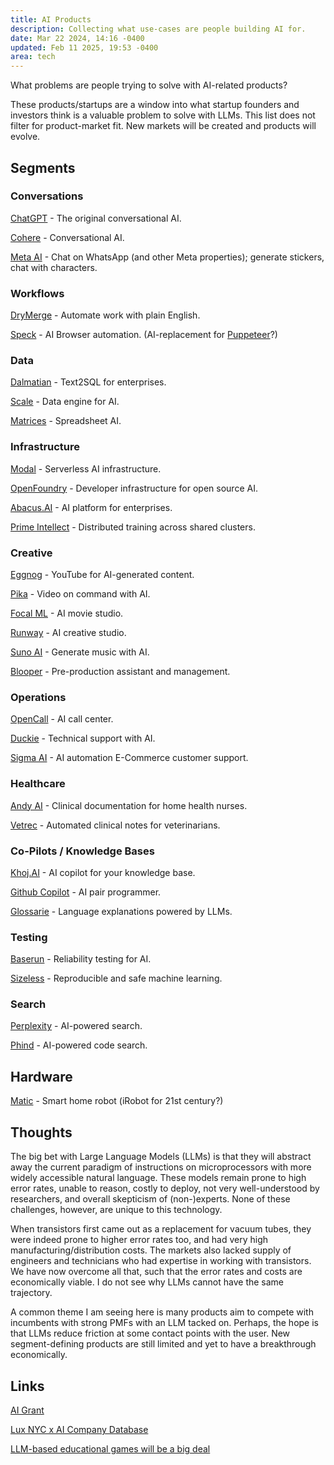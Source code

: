 ```yaml
---
title: AI Products
description: Collecting what use-cases are people building AI for.
date: Mar 22 2024, 14:16 -0400
updated: Feb 11 2025, 19:53 -0400
area: tech
---
```


What problems are people trying to solve with AI-related products?

These products/startups are a window into what startup founders and investors think is a valuable problem to solve with LLMs. This list does not filter for product-market fit. New markets will be created and products will evolve.

## Segments

### Conversations

[ChatGPT](https://openai.com/chatgpt) - The original conversational AI.

[Cohere](https://cohere.com) - Conversational AI.

[Meta AI](https://ai.meta.com/genai/) - Chat on WhatsApp (and other Meta properties); generate stickers, chat with characters.

### Workflows

[DryMerge](https://www.drymerge.com) - Automate work with plain English.

[Speck](https://speck.bot/) - AI Browser automation. (AI-replacement for [Puppeteer](https://pptr.dev)?)

### Data

[Dalmatian](https://www.dalmatian.ai/) - Text2SQL for enterprises.

[Scale](https://scale.com) - Data engine for AI.

[Matrices](https://matrices.app) - Spreadsheet AI.

### Infrastructure

[Modal](https://modal.com) - Serverless AI infrastructure.

[OpenFoundry](https://www.openfoundry.ai) - Developer infrastructure for open source AI.

[Abacus.AI](https://abacus.ai) - AI platform for enterprises.

[Prime Intellect](https://www.primeintellect.ai) - Distributed training across shared clusters.

### Creative

[Eggnog](<[https://www.eggnog.ai](https://www.eggnog.ai/)>) - YouTube for AI-generated content.

[Pika](https://pika.art/home) - Video on command with AI.

[Focal ML](https://focalml.com) - AI movie studio.

[Runway](https://runwayml.com) - AI creative studio.

[Suno AI](https://suno-ai.org) - Generate music with AI.

[Blooper](https://blooper.ai) - Pre-production assistant and management.

### Operations

[OpenCall](https://opencall.ai) - AI call center.

[Duckie](https://www.duckie.ai) - Technical support with AI.

[Sigma AI](https://sigmamind.ai) - AI automation E-Commerce customer support.

### Healthcare

[Andy AI](https://with-andy.com) - Clinical documentation for home health nurses.

[Vetrec](https://www.vetrec.io) - Automated clinical notes for veterinarians.

### Co-Pilots / Knowledge Bases

[Khoj.AI](https://khoj.dev) - AI copilot for your knowledge base.

[Github Copilot](https://github.com/features/copilot) - AI pair programmer.

[Glossarie](https://glossarie.app) - Language explanations powered by LLMs.

### Testing

[Baserun](https://www.baserun.ai) - Reliability testing for AI.

[Sizeless](https://sizeless.co) - Reproducible and safe machine learning.

### Search

[Perplexity](https://www.perplexity.ai) - AI-powered search.

[Phind](https://www.phind.com) - AI-powered code search.

## Hardware

[Matic](https://maticrobots.com) - Smart home robot (iRobot for 21st century?)

## Thoughts

The big bet with Large Language Models (LLMs) is that they will abstract away the current paradigm of instructions on microprocessors with more widely accessible natural language. These models remain prone to high error rates, unable to reason, costly to deploy, not very well-understood by researchers, and overall skepticism of (non-)experts. None of these challenges, however, are unique to this technology.

When transistors first came out as a replacement for vacuum tubes, they were indeed prone to higher error rates too, and had very high manufacturing/distribution costs. The markets also lacked supply of engineers and technicians who had expertise in working with transistors. We have now overcome all that, such that the error rates and costs are economically viable. I do not see why LLMs cannot have the same trajectory.

A common theme I am seeing here is many products aim to compete with incumbents with strong PMFs with an LLM tacked on. Perhaps, the hope is that LLMs reduce friction at some contact points with the user. New segment-defining products are still limited and yet to have a breakthrough economically.

## Links

[AI Grant](https://aigrant.com)

[Lux NYC x AI Company Database](https://airtable.com/appK49oThZBOTSYlX/shr5Chudz00G5jxwW/tblFlqQHeAvsVxLNI)

[LLM-based educational games will be a big deal](https://resobscura.substack.com/p/llm-based-educational-games-will)
